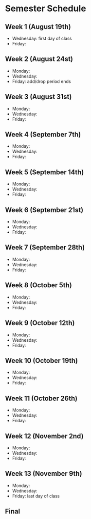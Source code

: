 # Semester Schedule

## Week 1 (August 19th)
- Wednesday: first day of class 
- Friday: 

## Week 2 (August 24st)
- Monday:
- Wednesday:
- Friday: add/drop period ends

## Week 3 (August 31st)
- Monday:
- Wednesday:
- Friday: 

## Week 4 (September 7th) 
- Monday:
- Wednesday:
- Friday:

## Week 5 (September 14th)
- Monday:
- Wednesday:
- Friday:

## Week 6 (September 21st)
- Monday:
- Wednesday:
- Friday: 

## Week 7 (September 28th)
- Monday:
- Wednesday:
- Friday:

## Week 8 (October 5th)
- Monday:
- Wednesday:
- Friday:

## Week 9 (October 12th)
- Monday:
- Wednesday: 
- Friday: 

## Week 10 (October 19th)
- Monday:
- Wednesday:
- Friday:

## Week 11 (October 26th)
- Monday:
- Wednesday:
- Friday:

## Week 12 (November 2nd)
- Monday:
- Wednesday:
- Friday:

## Week 13 (November 9th)
- Monday: 
- Wednesday:
- Friday: last day of class

## Final





